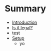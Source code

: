 # Summary

* [Introduction](README.md)
* [Is it legal?](is_it_legal.md)
* test
* [Setup](setup.md)
   * yo

